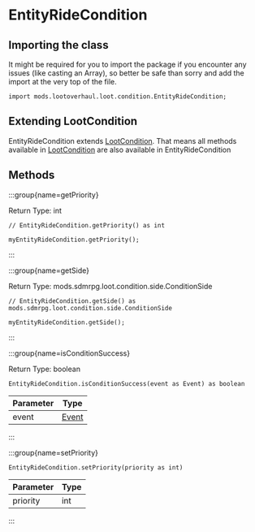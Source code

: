 # EntityRideCondition

## Importing the class

It might be required for you to import the package if you encounter any issues (like casting an Array), so better be safe than sorry and add the import at the very top of the file.
```zenscript
import mods.lootoverhaul.loot.condition.EntityRideCondition;
```


## Extending LootCondition

EntityRideCondition extends [LootCondition](/mods/lootoverhaul/loot/condition/basic/LootCondition). That means all methods available in [LootCondition](/mods/lootoverhaul/loot/condition/basic/LootCondition) are also available in EntityRideCondition

## Methods

:::group{name=getPriority}

Return Type: int

```zenscript
// EntityRideCondition.getPriority() as int

myEntityRideCondition.getPriority();
```

:::

:::group{name=getSide}

Return Type: mods.sdmrpg.loot.condition.side.ConditionSide

```zenscript
// EntityRideCondition.getSide() as mods.sdmrpg.loot.condition.side.ConditionSide

myEntityRideCondition.getSide();
```

:::

:::group{name=isConditionSuccess}

Return Type: boolean

```zenscript
EntityRideCondition.isConditionSuccess(event as Event) as boolean
```

| Parameter |              Type               |
|-----------|---------------------------------|
| event     | [Event](/forge/api/event/Event) |


:::

:::group{name=setPriority}

```zenscript
EntityRideCondition.setPriority(priority as int)
```

| Parameter | Type |
|-----------|------|
| priority  | int  |


:::


